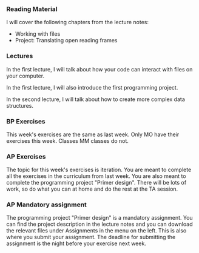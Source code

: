 ### Reading Material
I will cover the following chapters from the lecture notes:

- Working with files
- Project: Translating open reading frames

### Lectures
In the first lecture, I will talk about how your code can interact with files on your computer.

In the first lecture, I will also introduce the first programming project.

In the second lecture, I will talk about how to create more complex data structures.

### BP Exercises
This week's exercises are the same as last week. Only MO have their exercises this week. Classes MM classes do not.

### AP Exercises
The topic for this week's exercises is iteration. You are meant to complete all the exercises in the curriculum from last week. You are also meant to complete the programming project "Primer design". There will be lots of work, so do what you can at home and do the rest at the TA session.

### AP Mandatory assignment
The programming project "Primer design" is a mandatory assignment. You can find the project description in the lecture notes and you can download the relevant files under Assignments in the menu on the left. This is also where you submit your assignment. The deadline for submitting the assignment is the night before your exercise next week.





